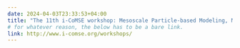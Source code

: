 ```yaml
---
date: 2024-04-03T23:33:53+04:00
title: "The 11th i-CoMSE workshop: Mesoscale Particle-based Modeling, Mississippi State University, July 21-25, 2025"
# for whatever reason, the below has to be a bare link.
link: http://www.i-comse.org/workshops/
---
```

